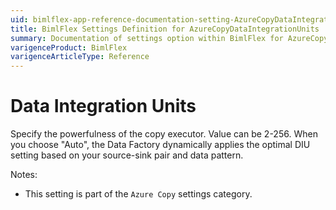```yaml
---
uid: bimlflex-app-reference-documentation-setting-AzureCopyDataIntegrationUnits
title: BimlFlex Settings Definition for AzureCopyDataIntegrationUnits
summary: Documentation of settings option within BimlFlex for AzureCopyDataIntegrationUnits
varigenceProduct: BimlFlex
varigenceArticleType: Reference
---
```


# Data Integration Units

Specify the powerfulness of the copy executor. Value can be 2-256. When you choose "Auto", the Data Factory dynamically applies the optimal DIU setting based on your source-sink pair and data pattern.

Notes:

* This setting is part of the `Azure Copy` settings category.

